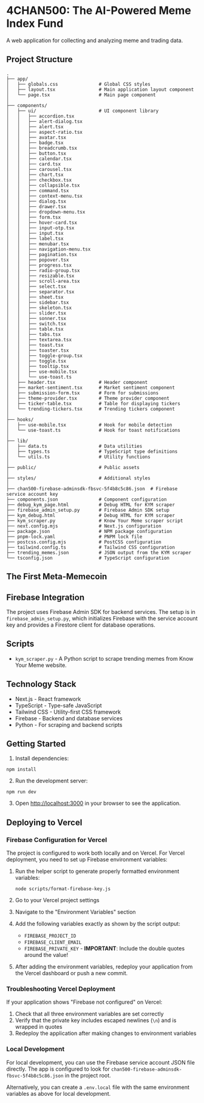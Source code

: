 # 4CHAN500: The AI-Powered Meme Index Fund

A web application for collecting and analyzing meme and trading data.

## Project Structure

```
.
├── app/
│   ├── globals.css               # Global CSS styles
│   ├── layout.tsx                # Main application layout component
│   └── page.tsx                  # Main page component
│
├── components/
│   ├── ui/                       # UI component library
│   │   ├── accordion.tsx
│   │   ├── alert-dialog.tsx
│   │   ├── alert.tsx
│   │   ├── aspect-ratio.tsx
│   │   ├── avatar.tsx
│   │   ├── badge.tsx
│   │   ├── breadcrumb.tsx
│   │   ├── button.tsx
│   │   ├── calendar.tsx
│   │   ├── card.tsx
│   │   ├── carousel.tsx
│   │   ├── chart.tsx
│   │   ├── checkbox.tsx
│   │   ├── collapsible.tsx
│   │   ├── command.tsx
│   │   ├── context-menu.tsx
│   │   ├── dialog.tsx
│   │   ├── drawer.tsx
│   │   ├── dropdown-menu.tsx
│   │   ├── form.tsx
│   │   ├── hover-card.tsx
│   │   ├── input-otp.tsx
│   │   ├── input.tsx
│   │   ├── label.tsx
│   │   ├── menubar.tsx
│   │   ├── navigation-menu.tsx
│   │   ├── pagination.tsx
│   │   ├── popover.tsx
│   │   ├── progress.tsx
│   │   ├── radio-group.tsx
│   │   ├── resizable.tsx
│   │   ├── scroll-area.tsx
│   │   ├── select.tsx
│   │   ├── separator.tsx
│   │   ├── sheet.tsx
│   │   ├── sidebar.tsx
│   │   ├── skeleton.tsx
│   │   ├── slider.tsx
│   │   ├── sonner.tsx
│   │   ├── switch.tsx
│   │   ├── table.tsx
│   │   ├── tabs.tsx
│   │   ├── textarea.tsx
│   │   ├── toast.tsx
│   │   ├── toaster.tsx
│   │   ├── toggle-group.tsx
│   │   ├── toggle.tsx
│   │   ├── tooltip.tsx
│   │   ├── use-mobile.tsx
│   │   └── use-toast.ts
│   ├── header.tsx                # Header component
│   ├── market-sentiment.tsx      # Market sentiment component
│   ├── submission-form.tsx       # Form for submissions
│   ├── theme-provider.tsx        # Theme provider component
│   ├── ticker-table.tsx          # Table for displaying tickers
│   └── trending-tickers.tsx      # Trending tickers component
│
├── hooks/
│   ├── use-mobile.tsx            # Hook for mobile detection
│   └── use-toast.ts              # Hook for toast notifications
│
├── lib/
│   ├── data.ts                   # Data utilities
│   ├── types.ts                  # TypeScript type definitions
│   └── utils.ts                  # Utility functions
│
├── public/                       # Public assets
│
├── styles/                       # Additional styles
│
├── chan500-firebase-adminsdk-fbsvc-5f4b8c5c86.json  # Firebase service account key
├── components.json               # Component configuration
├── debug_kym_page.html           # Debug HTML for KYM scraper
├── firebase_admin_setup.py       # Firebase Admin SDK setup
├── kym_debug.html                # Debug HTML for KYM scraper
├── kym_scraper.py                # Know Your Meme scraper script
├── next.config.mjs               # Next.js configuration
├── package.json                  # NPM package configuration
├── pnpm-lock.yaml                # PNPM lock file
├── postcss.config.mjs            # PostCSS configuration
├── tailwind.config.ts            # Tailwind CSS configuration
├── trending_memes.json           # JSON output from the KYM scraper
└── tsconfig.json                 # TypeScript configuration
```

## The First Meta-Memecoin

## Firebase Integration

The project uses Firebase Admin SDK for backend services. The setup is in `firebase_admin_setup.py`, which initializes Firebase with the service account key and provides a Firestore client for database operations.

## Scripts

- `kym_scraper.py` - A Python script to scrape trending memes from Know Your Meme website.

## Technology Stack

- Next.js - React framework
- TypeScript - Type-safe JavaScript
- Tailwind CSS - Utility-first CSS framework
- Firebase - Backend and database services
- Python - For scraping and backend scripts

## Getting Started

1. Install dependencies:
```
npm install
```

2. Run the development server:
```
npm run dev
```

3. Open [http://localhost:3000](http://localhost:3000) in your browser to see the application.

## Deploying to Vercel

### Firebase Configuration for Vercel

The project is configured to work both locally and on Vercel. For Vercel deployment, you need to set up Firebase environment variables:

1. Run the helper script to generate properly formatted environment variables:
   ```
   node scripts/format-firebase-key.js
   ```

2. Go to your Vercel project settings
3. Navigate to the "Environment Variables" section
4. Add the following variables exactly as shown by the script output:
   - `FIREBASE_PROJECT_ID`
   - `FIREBASE_CLIENT_EMAIL`
   - `FIREBASE_PRIVATE_KEY` - **IMPORTANT**: Include the double quotes around the value!

5. After adding the environment variables, redeploy your application from the Vercel dashboard or push a new commit.

### Troubleshooting Vercel Deployment

If your application shows "Firebase not configured" on Vercel:

1. Check that all three environment variables are set correctly
2. Verify that the private key includes escaped newlines (`\n`) and is wrapped in quotes
3. Redeploy the application after making changes to environment variables

### Local Development

For local development, you can use the Firebase service account JSON file directly. The app is configured to look for `chan500-firebase-adminsdk-fbsvc-5f4b8c5c86.json` in the project root.

Alternatively, you can create a `.env.local` file with the same environment variables as above for local development. 